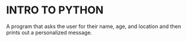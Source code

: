 # INTRO TO PYTHON

A program that asks the user for their name, age, and location and then prints out a personalized message.
